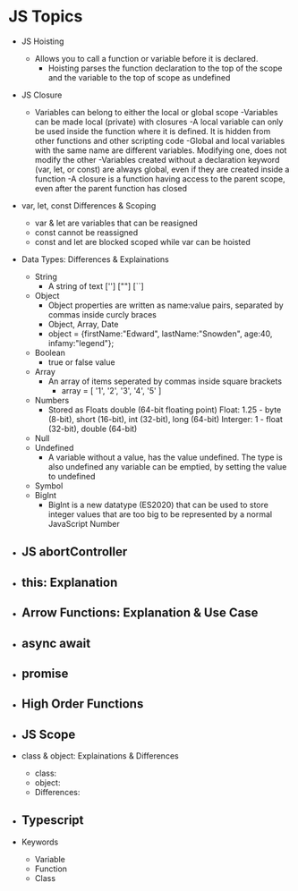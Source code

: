 # JS Topics 

- JS Hoisting
    - Allows you to call a function or variable before it is declared. 
        - Hoisting parses the function declaration to the top of the scope and the variable to the top of scope as undefined

- JS Closure
    - Variables can belong to either the local or global scope
        -Variables can be made local (private) with closures
        -A local variable can only be used inside the function where it is defined. It is hidden from other functions and other scripting code
        -Global and local variables with the same name are different variables. Modifying one, does not modify the other
        -Variables created without a declaration keyword (var, let, or const) are always global, even if they are created inside a function
        -A closure is a function having access to the parent scope, even after the parent function has closed

- var, let, const Differences & Scoping
    - var & let are variables that can be reasigned
    - const cannot be reassigned
    - const and let are blocked scoped while var can be hoisted

- Data Types: Differences & Explainations
    - String
        - A string of text [''] [""] [``]
    - Object
        - Object properties are written as name:value pairs, separated by commas inside curcly braces
        - Object, Array, Date
        - object = {firstName:"Edward", lastName:"Snowden", age:40, infamy:"legend"};
    - Boolean
        - true or false value
    - Array 
        - An array of items seperated by commas inside square brackets
            - array = [ '1', '2', '3', '4', '5' ]
    - Numbers
        - Stored as Floats double (64-bit floating point)
            Float: 1.25
                - byte (8-bit), short (16-bit), int (32-bit), long (64-bit)
            Interger: 1
                - float (32-bit), double (64-bit)
    - Null 
    - Undefined
        - A variable without a value, has the value undefined. The type is also undefined any variable can be emptied, by setting the value to undefined
    - Symbol
    - BigInt
        - BigInt is a new datatype (ES2020) that can be used to store integer values that are too big to be represented by a normal JavaScript Number

- JS abortController
    -

- this: Explanation
    -

- Arrow Functions: Explanation & Use Case
    -

- async await
    -

- promise
    -

- High Order Functions
    -

- JS Scope
    -

- class & object: Explainations & Differences
    - class:
    - object:
    - Differences:

- Typescript
    -

- Keywords
    - Variable
    - Function
    - Class